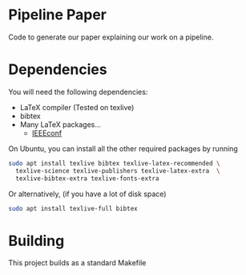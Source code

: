 # Pipeline Paper

Code to generate our paper explaining our work on a pipeline.

# Dependencies

You will need the following dependencies:

+ LaTeX compiler (Tested on texlive)
+ bibtex
+ Many LaTeX packages...
  + [IEEEconf](https://ctan.org/pkg/ieeeconf)

On Ubuntu, you can install all the other required packages by running
```bash
sudo apt install texlive bibtex texlive-latex-recommended \
  texlive-science texlive-publishers texlive-latex-extra  \
  texlive-bibtex-extra texlive-fonts-extra
```
Or alternatively, (if you have a lot of disk space)
```bash
sudo apt install texlive-full bibtex
```

# Building

This project builds as a standard Makefile
